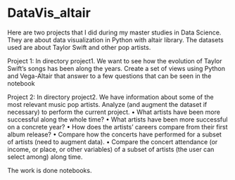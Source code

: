 # DataVis_altair
Here are two projects that I did during my master studies in Data Science. They are about data visualization in Python with altair library. The datasets used are about Taylor Swift and other pop artists.



Project 1:
In directory project1.
We want to see how the evolution of Taylor Swift’s songs has been along the years.
Create a set of views using Python and Vega-Altair that answer to a few questions that can be seen in the notebook

Project 2:
In directory project2.
We have information about some of the most relevant music pop artists. Analyze (and augment the dataset if necessary) to perform the current project.
• What artists have been more successful along the whole time?
• What artists have been more successful on a concrete year?
• How does the artists’ careers compare from their first album release?
• Compare how the concerts have performed for a subset of artists (need to augment data).
• Compare the concert attendance (or income, or place, or other variables) of a subset of artists (the user can select among) along time.


The work is done notebooks.
